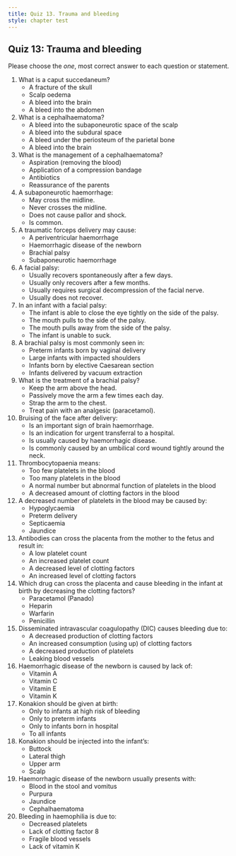 ```yaml
---
title: Quiz 13. Trauma and bleeding
style: chapter test
---
```


## Quiz 13: Trauma and bleeding

Please choose the *one*, most correct answer to each question or statement.

1.	What is a caput succedaneum?
	-	A fracture of the skull
	+	Scalp oedema
	-	A bleed into the brain
	-	A bleed into the abdomen
2.	What is a cephalhaematoma?
	-	A bleed into the subaponeurotic space of the scalp
	-	A bleed into the subdural space
	+	A bleed under the periosteum of the parietal bone
	-	A bleed into the brain
3.	What is the management of a cephalhaematoma?
	-	Aspiration (removing the blood)
	-	Application of a compression bandage
	-	Antibiotics
	+	Reassurance of the parents
4.	A subaponeurotic haemorrhage:
	+	May cross the midline.
	-	Never crosses the midline.
	-	Does not cause pallor and shock.
	-	Is common.
5.	A traumatic forceps delivery may cause:
	-	A periventricular haemorrhage
	-	Haemorrhagic disease of the newborn
	-	Brachial palsy
	+	Subaponeurotic haemorrhage
6.	A facial palsy:
	+	Usually recovers spontaneously after a few days.
	-	Usually only recovers after a few months.
	-	Usually requires surgical decompression of the facial nerve.
	-	Usually does not recover.
7.	In an infant with a facial palsy:
	-	The infant is able to close the eye tightly on the side of the palsy.
	-	The mouth pulls to the side of the palsy.
	+	The mouth pulls away from the side of the palsy.
	-	The infant is unable to suck.
8.	A brachial palsy is most commonly seen in:
	-	Preterm infants born by vaginal delivery
	+	Large infants with impacted shoulders
	-	Infants born by elective Caesarean section
	-	Infants delivered by vacuum extraction
9.	What is the treatment of a brachial palsy?
	-	Keep the arm above the head.
	+	Passively move the arm a few times each day.
	-	Strap the arm to the chest.
	-	Treat pain with an analgesic (paracetamol).
10.	Bruising of the face after delivery:
	-	Is an important sign of brain haemorrhage.
	-	Is an indication for urgent transferral to a hospital.
	-	Is usually caused by haemorrhagic disease.
	+	Is commonly caused by an umbilical cord wound tightly around the neck.
11.	Thrombocytopaenia means:
	+	Too few platelets in the blood
	-	Too many platelets in the blood
	-	A normal number but abnormal function of platelets in the blood
	-	A decreased amount of clotting factors in the blood
12.	A decreased number of platelets in the blood may be caused by:
	-	Hypoglycaemia
	-	Preterm delivery
	+	Septicaemia
	-	Jaundice
13.	Antibodies can cross the placenta from the mother to the fetus and result in:
	+	A low platelet count
	-	An increased platelet count
	-	A decreased level of clotting factors
	-	An increased level of clotting factors
14.	Which drug can cross the placenta and cause bleeding in the infant at birth by decreasing the clotting factors?
	-	Paracetamol (Panado)
	-	Heparin
	+	Warfarin
	-	Penicillin
15.	Disseminated intravascular coagulo­pathy (DIC) causes bleeding due to:
	-	A decreased production of clotting factors
	+	An increased consumption (using up) of clotting factors
	-	A decreased production of platelets
	-	Leaking blood vessels
16.	Haemorrhagic disease of the newborn is caused by lack of:
	-	Vitamin A
	-	Vitamin C
	-	Vitamin E
	+	Vitamin K
17.	Konakion should be given at birth:
	-	Only to infants at high risk of bleeding
	-	Only to preterm infants
	-	Only to infants born in hospital
	+	To all infants
18.	Konakion should be injected into the infant’s:
	-	Buttock
	+	Lateral thigh
	-	Upper arm
	-	Scalp
19.	Haemorrhagic disease of the newborn usually presents with:
	+	Blood in the stool and vomitus
	-	Purpura
	-	Jaundice
	-	Cephalhaematoma
20.	Bleeding in haemophilia is due to:
	-	Decreased platelets
	+	Lack of clotting factor 8
	-	Fragile blood vessels
	-	Lack of vitamin K
